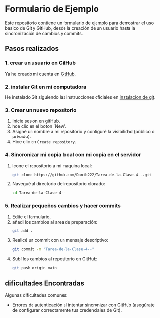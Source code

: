 
# Formulario de Ejemplo

Este repositorio contiene un formulario de ejemplo para demostrar el uso basico de Git y GitHub, desde la creación de un usuario hasta la sincronización de cambios y commits.

## Pasos realizados

### 1. crear un usuario en GitHub

Ya he creado mi cuenta en [GitHub](https://github.com).

### 2. instalar Git en mi computadora

He instalado Git siguiendo las instrucciones oficiales en [instalacion de git](https://git-scm.com/book/en/v2/Getting-Started-Installing-Git).

### 3. Crear un nuevo repositorio

1. Inicie sesion en gitHub.
2. hce clic en el boton `New'.
3. Asigné un nombre a mi repositorio y configuré la visibilidad (público o privado).
4. Hice clic en `Create repository`.

### 4. Sincronizar mi copia local con mi copia en el servidor

1. lcone el repositorio a mi maquina local:
    ```bash
    git clone https://github.com/Danib222/Tarea-de-la-Clase-4--.git

    ```
2. Navegué al directorio del repositorio clonado:
    ```bash
    cd Tarea-de-la-Clase-4--

    
### 5. Realizar pequeños cambios y hacer commits

1. Edite el formulario,
2. añadi los cambios al area de preparación:
    ```bash
    git add .
    ```
3. Realicé un commit con un mensaje descriptivo:
    ```bash
    git commit -m "Tarea-de-la-Clase-4--"
    ```
4. Subí los cambios al repositorio en GitHub:
    ```bash
    git push origin main
    ```

## dificultades Encontradas

Algunas dificultades comunes:

- Errores de autenticación al intentar sincronizar con GitHub (asegúrate de configurar correctamente tus credenciales de Git).
